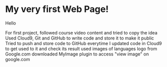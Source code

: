 # My very first Web Page!

Hello

For first project, followed course video content and tried to copy the idea
Used Cloud9, Git and GitHub to write code and store it to make it public
Tried to push and store code to GitHub everytime I updated code in Cloud9 to get used to it and check its result
used images of languages logo from Google.com
downloaded MyImage plugin to access "view image" on google.com